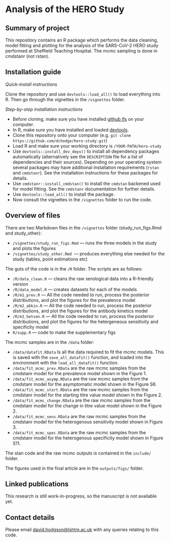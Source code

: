 # Analysis of the HERO Study

## Summary of project

This repository contains an R package which performs the data cleaning, model fitting and plotting for the analysis of the SARS-CoV-2 HERO study performed at Sheffield Teaching Hospital. The mcmc sampling is done in cmdstanr (not rstan).

## Installation guide

*Quick-install instructions*

Clone the repository and use `devtools::load_all()` to load everything into R. Then go through the vignettes in the `/vignettes` folder.

*Step-by-step installation instructions*

* Before cloning, make sure you have installed [github lfs](https://git-lfs.github.com/) on your computer.
* In R, make sure you have installed and loaded [devtools](https://devtools.r-lib.org/).
* Clone this repository onto your computer (e.g. `git clone https://github.com/dchodge/hero-study.git`)
* Load R and make sure your working directory is `/YOUR-PATH/hero-study`
* Use `devtools::install_dev_deps()` to install all dependency packages automatically (alternatively see the `DESCRIPTION` file for a list of dependencies and their sources). Depending on your operating system several packages may have additional installation requirements (`rstan` and `cmdstanr`). See the installation instructions for these packages for details.
* Use `cmdstanr::install_cmdstan()` to install the `cmdstan` backened used for model fitting. See the `cmdstanr` documentation for further details.
* Use `devtools::load_all()` to install the package.
* Now consult the vignettes in the `/vignettes` folder to run the code.

## Overview of files

There are two Markdown files in the `/vignettes` folder (study_run_figs.Rmd and study_other):
* `/vignettes/study_run_figs.Rmd` — runs the three models in the study and plots the figures
* `/vignettes/study_other.Rmd `— produces everything else needed for the study (tables, point estimations etc)

The guts of the code is in the `/R` folder. The scripts are as follows:
* `/R/data_clean.R` — cleans the raw serological data into a R-friendly version
* `/R/data_model.R` — creates datasets for each of the models
* `/R/m1_prev.R` — All the code needed to run, process the posterior distributions, and plot the figures for the prevalence model
* `/R/m2_abkin.R` — All the code needed to run, process the posterior distributions, and plot the figures for the antibody kinetics model
* `/R/m3_hetsen.R` — All the code needed to run, process the posterior distributions, and plot the figures for the hetergeneous sensitivity and specificity model
* `R/supp.R` — code to make the supplementary figs

The mcmc samples are in the `/data` folder:
* `/data/datafit.RData` Is all the data required to fit the mcmc models. This is saved with the `save_all_datafit()` function, and loaded into the environment with the `load_all_datafit()` function.
* `/data/fit_mcmc_prev.RData` are the raw mcmc samples from the cmdstanr model for the prevalence model shown in the Figure 1.
* `/data/fit_mcmc_asymp.RData` are the raw mcmc samples from the cmdstanr model for the asymptomatic model shown in the Figure S6. 
* `/data/fit_mcmc_start.RData` are the raw mcmc samples from the cmdstanr model for the starting titre value model shown in the Figure 2.
* `/data/fit_mcmc_change.RData` are the raw mcmc samples from the cmdstanr model for the change in titre value model shown in the Figure 2.
* `/data/fit_mcmc_sens.RData` are the raw mcmc samples from the cmdstanr model for the heterogenous sensitivity model shown in Figure 3.
* `/data/fit_mcmc_spec.RData` are the raw mcmc samples from the cmdstanr model for the heterogenous specificity model shown in Figure S11.

The stan code and the raw mcmc outputs is contained in the `include/` folder.

The figures used in the final article are in the `outputs/figs/` folder.

## Linked publications

This research is still work-in-progress, so the manuscript is not available yet.

## Contact details

 Please email david.hodgson@lshtm.ac.uk with any queries relating to this code.
